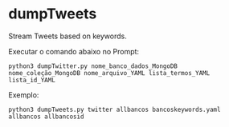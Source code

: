 # dumpTweets

<p>Stream Tweets based on keywords.</p>

<p>Executar o comando abaixo no Prompt:</p>

<code>python3 dumpTwitter.py nome_banco_dados_MongoDB nome_coleção_MongoDB nome_arquivo_YAML lista_termos_YAML lista_id_YAML</code>

<p>Exemplo:</p>

<code>python3 dumpTweets.py twitter allbancos bancoskeywords.yaml allbancos allbancosid</code>

